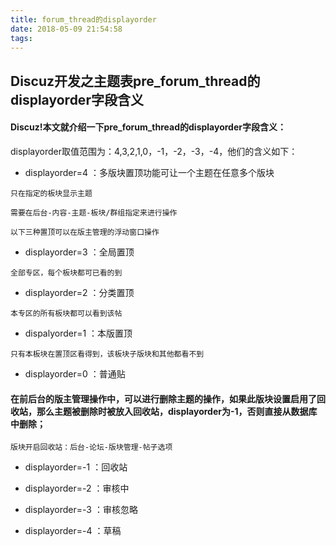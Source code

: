 ```yaml
---
title: forum_thread的displayorder
date: 2018-05-09 21:54:58
tags:
---
```


## Discuz开发之主题表pre_forum_thread的displayorder字段含义

#### Discuz!本文就介绍一下pre_forum_thread的displayorder字段含义：

displayorder取值范围为：4,3,2,1,0，-1，-2，-3，-4，他们的含义如下：

- displayorder=4 ：多版块置顶功能可让一个主题在任意多个版块 
```
只在指定的板块显示主题

需要在后台-内容-主题-板块/群组指定来进行操作

以下三种置顶可以在版主管理的浮动窗口操作 
```
- displayorder=3 ：全局置顶 
```
全部专区，每个板块都可已看的到
```

- displayorder=2 ：分类置顶  
```
本专区的所有板块都可以看到该帖
```
- dispalyorder=1 ：本版置顶  
```
只有本板块在置顶区看得到，该板块子版块和其他都看不到
```
- displayorder=0 ：普通贴

#### 在前后台的版主管理操作中，可以进行删除主题的操作，如果此版块设置启用了回收站，那么主题被删除时被放入回收站，displayorder为-1，否则直接从数据库中删除；

```
版块开启回收站：后台-论坛-版块管理-帖子选项
```
- displayorder=-1 ：回收站

- displayorder=-2 ：审核中

- displayorder=-3 ：审核忽略

- displayorder=-4 ：草稿